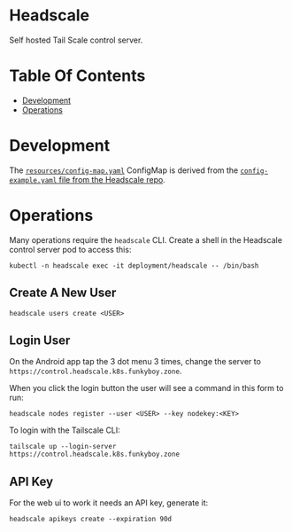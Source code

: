 # Headscale
Self hosted Tail Scale control server.

# Table Of Contents
- [Development](#development)
- [Operations](#operations)

# Development
The [`resources/config-map.yaml`](./resources/config-map.yaml) ConfigMap is derived from the [`config-example.yaml` file from the Headscale repo](https://github.com/juanfont/headscale/blob/v0.22.3/config-example.yaml).

# Operations
Many operations require the `headscale` CLI. Create a shell in the Headscale control server pod to access this:

```
kubectl -n headscale exec -it deployment/headscale -- /bin/bash
```

## Create A New User
```
headscale users create <USER>
```

## Login User
On the Android app tap the 3 dot menu 3 times, change the server to `https://control.headscale.k8s.funkyboy.zone`. 

When you click the login button the user will see a command in this form to run:

```
headscale nodes register --user <USER> --key nodekey:<KEY>
```

To login with the Tailscale CLI:

```
tailscale up --login-server https://control.headscale.k8s.funkyboy.zone
```

## API Key
For the web ui to work it needs an API key, generate it:

```
headscale apikeys create --expiration 90d
```